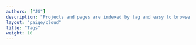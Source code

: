 ```yaml
---
authors: ["JS"]
description: "Projects and pages are indexed by tag and easy to browse."
layout: "paige/cloud"
title: "Tags"
weight: 10
---
```

